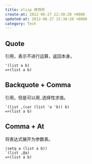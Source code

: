 ```yaml
---
title: elisp 修饰符
create-at: 2012-06-27 22:38:20 +0800
updated-at: 2012-06-27 22:38:20 +0800
category: Tech
---
```


Quote
-----

引用，表示不进行运算，返回本身。

    '(list a b)
    =>(list a b)

Backquote + Comma
-----------------

引用，但是可以用`,`选择性求值。

    `(list ,(car (list 'a 'b)) b)
    =>(list a b)

Comma + At
----------

将表达式展开为参数表。

    (setq a (list a b))
    `(list ,@a)
    =>(list a b)
